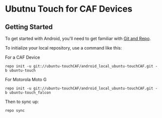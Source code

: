 Ubutnu Touch for CAF Devices
===========

Getting Started
---------------

To get started with Android, you'll need to get
familiar with [Git and Repo](http://source.android.com/source/using-repo.html).

To initialize your local repository, use a command like this:

For a CAF Device

    repo init -u git://ubuntu-touchCAF/android_local_ubuntu-touchCAF.git -b ubuntu-touch

For Motorola Moto G

    repo init -u git://ubuntu-touchCAF/android_local_ubuntu-touchCAF.git -b ubuntu-touch_falcon

Then to sync up:

    repo sync
